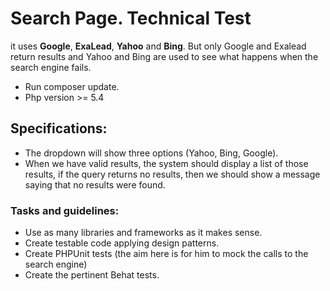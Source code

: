 # Search Page. Technical Test

it uses **Google**, **ExaLead**, **Yahoo** and **Bing**. But only Google and Exalead return results and Yahoo and Bing
 are used to see what happens when the search engine fails.
 
 * Run composer update.
 * Php version >= 5.4
 
 ## Specifications:
 
 * The dropdown will show three options (Yahoo, Bing, Google).
 * When we have valid results, the system should display a list of those results, if the query returns no results, 
   then we should show a message saying that no results were found.

### Tasks and guidelines:

 * Use as many libraries and frameworks as it makes sense.
 * Create testable code applying design patterns.
 * Create PHPUnit tests (the aim here is for him to mock the calls to the search engine)
 * Create the pertinent Behat tests.